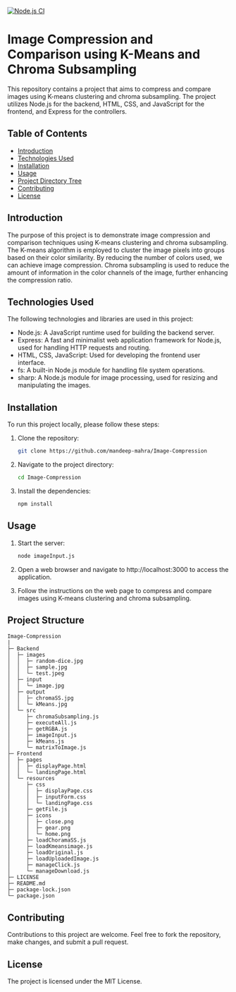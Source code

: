[![Node.js CI](https://github.com/mandeep-mahra/Image-Compression/actions/workflows/node.js.yml/badge.svg)](https://github.com/mandeep-mahra/Image-Compression/actions/workflows/node.js.yml)
# Image Compression and Comparison using K-Means and Chroma Subsampling

This repository contains a project that aims to compress and compare images using K-means clustering and chroma subsampling. The project utilizes Node.js for the backend, HTML, CSS, and JavaScript for the frontend, and Express for the controllers.

## Table of Contents

- [Introduction](#introduction)
- [Technologies Used](#technologies-used)
- [Installation](#installation)
- [Usage](#usage)
- [Project Directory Tree](#project-directory-tree)
- [Contributing](#contributing)
- [License](#license)

## Introduction

The purpose of this project is to demonstrate image compression and comparison techniques using K-means clustering and chroma subsampling. The K-means algorithm is employed to cluster the image pixels into groups based on their color similarity. By reducing the number of colors used, we can achieve image compression. Chroma subsampling is used to reduce the amount of information in the color channels of the image, further enhancing the compression ratio.

## Technologies Used

The following technologies and libraries are used in this project:

- Node.js: A JavaScript runtime used for building the backend server.
- Express: A fast and minimalist web application framework for Node.js, used for handling HTTP requests and routing.
- HTML, CSS, JavaScript: Used for developing the frontend user interface.
- fs: A built-in Node.js module for handling file system operations.
- sharp: A Node.js module for image processing, used for resizing and manipulating the images.

## Installation

To run this project locally, please follow these steps:

1. Clone the repository:

   ```bash
   git clone https://github.com/mandeep-mahra/Image-Compression

2. Navigate to the project directory:

    ```bash
    cd Image-Compression

3. Install the dependencies:

    ```bash
    npm install

## Usage

1. Start the server:

    ```bash
    node imageInput.js
2. Open a web browser and navigate to http://localhost:3000 to access the application.

3. Follow the instructions on the web page to compress and compare images using K-means clustering and chroma subsampling.

## Project Structure

```
Image-Compression
|
├─ Backend
│  ├─ images
│  │  ├─ random-dice.jpg
│  │  ├─ sample.jpg
│  │  └─ test.jpeg
│  ├─ input
│  │  └─ image.jpg
│  ├─ output
│  │  ├─ chromaSS.jpg
│  │  └─ kMeans.jpg
│  └─ src
│     ├─ chromaSubsampling.js
│     ├─ executeAll.js
│     ├─ getRGBA.js
│     ├─ imageInput.js
│     ├─ kMeans.js
│     └─ matrixToImage.js
├─ Frontend
│  ├─ pages
│  │  ├─ displayPage.html
│  │  └─ landingPage.html
│  └─ resources
│     ├─ css
│     │  ├─ displayPage.css
│     │  ├─ inputForm.css
│     │  └─ landingPage.css
│     ├─ getFile.js
│     ├─ icons
│     │  ├─ close.png
│     │  ├─ gear.png
│     │  └─ home.png
│     ├─ loadChoramaSS.js
│     ├─ loadKmeansimage.js
│     ├─ loadOriginal.js
│     ├─ loadUploadedImage.js
│     ├─ manageClick.js
│     └─ manageDownload.js
├─ LICENSE
├─ README.md
├─ package-lock.json
└─ package.json

```

## Contributing
Contributions to this project are welcome. Feel free to fork the repository, make changes, and submit a pull request.

## License
The project is licensed under the MIT License.
